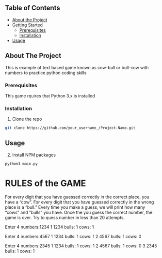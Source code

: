 ## Table of Contents

* [About the Project](#about-the-project)
* [Getting Started](#getting-started)
  * [Prerequisites](#prerequisites)
  * [Installation](#installation)
* [Usage](#usage)



## About The Project
This is example of text based game known as cow-bull or bull-cow  with numbers to practice python coding skills

### Prerequisites
This game rquires that Python 3.x is installed

### Installation

1. Clone the repo
```sh
git clone https://github.com/your_username_/Project-Name.git
```

## Usage

2. Install NPM packages
```sh
python3 main.py
```

# RULES of the GAME #
For every digit that you have guessed correctly in the correct place, you have a “cow”.
For every digit that you have  guessed correctly in the wrong place is a “bull.”
Every time you make a guess, we will print how many “cows” and “bulls” you have.
Once the you guess the correct number, the game is over.
Try to quess number in less than 20 attempts.

Enter 4 numbers:1234
1 1234 bulls: 1 cows: 1

Enter 4 numbers:4567
1 1234 bulls: 1 cows: 1
2 4567 bulls: 1 cows: 0

Enter 4 numbers:2345
1 1234 bulls: 1 cows: 1
2 4567 bulls: 1 cows: 0
3 2345 bulls: 1 cows: 1



